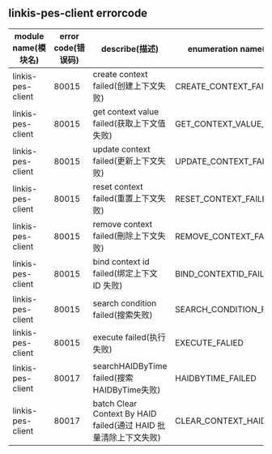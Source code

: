 ## linkis-pes-client   errorcode

| module name(模块名)  | error code(错误码)  | describe(描述) |enumeration name(枚举)| Exception Class(类名)|
|-------------------| -------- | ----- |-----|-----|
| linkis-pes-client |80015|create context failed(创建上下文失败)|CREATE_CONTEXT_FAILED|CsClientErrorCodeSummary|
| linkis-pes-client |80015|get context value failed(获取上下文值失败)|GET_CONTEXT_VALUE_FAILED|CsClientErrorCodeSummary|
| linkis-pes-client |80015|update context failed(更新上下文失败)|UPDATE_CONTEXT_FAILED|CsClientErrorCodeSummary|
| linkis-pes-client |80015|reset context failed(重置上下文失败)|RESET_CONTEXT_FAILED|CsClientErrorCodeSummary|
| linkis-pes-client |80015|remove context failed(刪除上下文失败)|REMOVE_CONTEXT_FAILED|CsClientErrorCodeSummary|
| linkis-pes-client |80015|bind context id failed(绑定上下文 ID 失败)|BIND_CONTEXTID_FAILED|CsClientErrorCodeSummary|
| linkis-pes-client |80015|search condition failed(搜索失败)|SEARCH_CONDITION_FAILED|CsClientErrorCodeSummary|
| linkis-pes-client |80015|execute  failed(执行失败)|EXECUTE_FALIED|CsClientErrorCodeSummary|
| linkis-pes-client |80017|searchHAIDByTime failed(搜索HAIDByTime失败)|HAIDBYTIME_FAILED|CsClientErrorCodeSummary|
| linkis-pes-client |80017|batch Clear Context By HAID failed(通过 HAID 批量清除上下文失败)|CLEAR_CONTEXT_HAID_FAILED|CsClientErrorCodeSummary|


